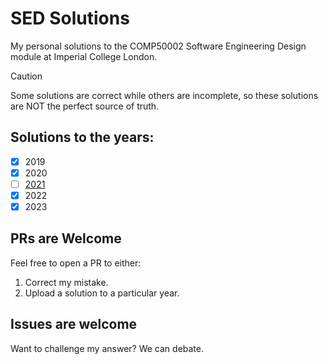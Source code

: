 # SED Solutions

My personal solutions to the COMP50002 Software Engineering Design module at Imperial College London.

> [!CAUTION]
> Some solutions are correct while others are incomplete, so these solutions are NOT the perfect source of truth.

## Solutions to the years:

- [x] 2019
- [x] 2020
- [ ] [2021](#prs-are-welcome)
- [x] 2022
- [x] 2023

## PRs are Welcome

Feel free to open a PR to either:

1. Correct my mistake.
2. Upload a solution to a particular year.

## Issues are welcome

Want to challenge my answer? We can debate.

